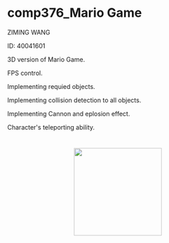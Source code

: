 # comp376_Mario Game

ZIMING WANG

ID: 40041601

3D version of Mario Game.

FPS control.

Implementing requied objects.

Implementing collision detection to all objects.

Implementing Cannon and eplosion effect.

Character's teleporting ability.


<h1 align="center"> <img src="https://github.com/wzm727069/comp376_MarioGame/blob/master/FPS%20Control.gif" height="200px" width="200px"> </h1>
